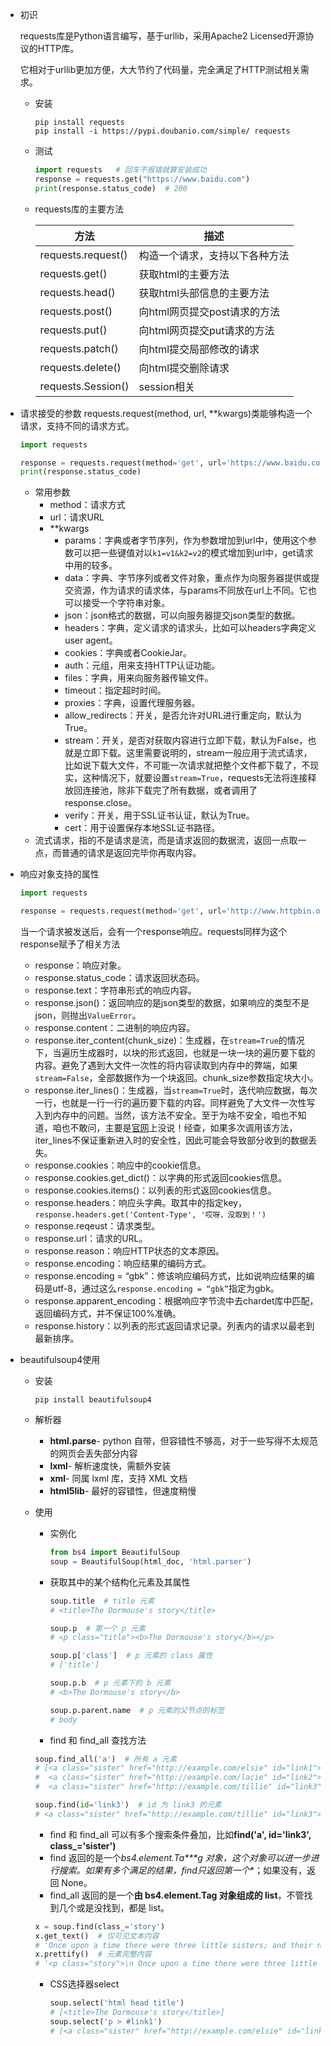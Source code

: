 + 初识

  requests库是Python语言编写，基于urllib，采用Apache2 Licensed开源协议的HTTP库。

  它相对于urllib更加方便，大大节约了代码量，完全满足了HTTP测试相关需求。

  + 安装

    ```shell
    pip install requests
    pip install -i https://pypi.doubanio.com/simple/ requests
    ```

  + 测试

    ```python
    import requests   # 回车不报错就算安装成功
    response = requests.get("https://www.baidu.com")
    print(response.status_code)  # 200
    ```

  + requests库的主要方法

    | 方法               | 描述                           |
    | ------------------ | ------------------------------ |
    | requests.request() | 构造一个请求，支持以下各种方法 |
    | requests.get()     | 获取html的主要方法             |
    | requests.head()    | 获取html头部信息的主要方法     |
    | requests.post()    | 向html网页提交post请求的方法   |
    | requests.put()     | 向html网页提交put请求的方法    |
    | requests.patch()   | 向html提交局部修改的请求       |
    | requests.delete()  | 向html提交删除请求             |
    | requests.Session() | session相关                    |



+ 请求接受的参数
  requests.request(method, url, **kwargs)类能够构造一个请求，支持不同的请求方式。

  ```python
  import requests
  
  response = requests.request(method='get', url='https://www.baidu.com')
  print(response.status_code)
  ```

  + 常用参数
    + method：请求方式
    + url：请求URL
    + **kwargs
      + params：字典或者字节序列，作为参数增加到url中，使用这个参数可以把一些键值对以`k1=v1&k2=v2`的模式增加到url中，get请求中用的较多。
      + data：字典、字节序列或者文件对象，重点作为向服务器提供或提交资源，作为请求的请求体，与params不同放在url上不同。它也可以接受一个字符串对象。
      + json：json格式的数据，可以向服务器提交json类型的数据。
      + headers：字典，定义请求的请求头，比如可以headers字典定义user agent。
      + cookies：字典或者CookieJar。
      + auth：元组，用来支持HTTP认证功能。
      + files：字典，用来向服务器传输文件。
      + timeout：指定超时时间。
      + proxies：字典，设置代理服务器。
      + allow_redirects：开关，是否允许对URL进行重定向，默认为True。
      + stream：开关，是否对获取内容进行立即下载，默认为False，也就是立即下载。这里需要说明的，stream一般应用于流式请求，比如说下载大文件，不可能一次请求就把整个文件都下载了，不现实，这种情况下，就要设置`stream=True`，requests无法将连接释放回连接池，除非下载完了所有数据，或者调用了response.close。
      + verify：开关，用于SSL证书认证，默认为True。
      + cert：用于设置保存本地SSL证书路径。
  + 流式请求，指的不是请求是流，而是请求返回的数据流，返回一点取一点，而普通的请求是返回完毕你再取内容。

+ 响应对象支持的属性

  ```python
  import requests
  
  response = requests.request(method='get', url='http://www.httpbin.org/get')
  ```

  当一个请求被发送后，会有一个response响应。requests同样为这个response赋予了相关方法

  + response：响应对象。
  + response.status_code：请求返回状态码。
  + response.text：字符串形式的响应内容。
  + response.json()：返回响应的是json类型的数据，如果响应的类型不是json，则抛出`ValueError`。
  + response.content：二进制的响应内容。
  + response.iter_content(chunk_size)：生成器，在`stream=True`的情况下，当遍历生成器时，以块的形式返回，也就是一块一块的遍历要下载的内容。避免了遇到大文件一次性的将内容读取到内存中的弊端，如果`stream=False`，全部数据作为一个块返回。chunk_size参数指定块大小。
  + response.iter_lines()：生成器，当`stream=True`时，迭代响应数据，每次一行，也就是一行一行的遍历要下载的内容。同样避免了大文件一次性写入到内存中的问题。当然，该方法不安全。至于为啥不安全，咱也不知道，咱也不敢问，主要是[官网](https://2.python-requests.org//zh_CN/latest/api.html)上没说！经查，如果多次调用该方法，iter_lines不保证重新进入时的安全性，因此可能会导致部分收到的数据丢失。
  + response.cookies：响应中的cookie信息。
  + response.cookies.get_dict()：以字典的形式返回cookies信息。
  + response.cookies.items()：以列表的形式返回cookies信息。
  + response.headers：响应头字典。取其中的指定key，`response.headers.get('Content-Type', '哎呀，没取到！')`
  + response.reqeust：请求类型。
  + response.url：请求的URL。
  + response.reason：响应HTTP状态的文本原因。
  + response.encoding：响应结果的编码方式。
  + response.encoding = “gbk”：修该响应编码方式，比如说响应结果的编码是utf-8，通过这么`response.encoding = “gbk”`指定为gbk。
  + response.apparent_encoding：根据响应字节流中去chardet库中匹配，返回编码方式，并不保证100%准确。
  + response.history：以列表的形式返回请求记录。列表内的请求以最老到最新排序。
  
+ beautifulsoup4使用

  + 安装

    ```
    pip install beautifulsoup4
    ```

  + 解析器

    + **html.parse**- python 自带，但容错性不够高，对于一些写得不太规范的网页会丢失部分内容
    + **lxml**- 解析速度快，需额外安装
    + **xml**- 同属 lxml 库，支持 XML 文档
    + **html5lib**- 最好的容错性，但速度稍慢

  + 使用

    + 实例化

      ```python
      from bs4 import BeautifulSoup
      soup = BeautifulSoup(html_doc, 'html.parser')
      ```

    + 获取其中的某个结构化元素及其属性

      ```python
      soup.title  # title 元素
      # <title>The Dormouse's story</title>
      
      soup.p  # 第一个 p 元素
      # <p class="title"><b>The Dormouse's story</b></p>
      
      soup.p['class']  # p 元素的 class 属性
      # ['title']
      
      soup.p.b  # p 元素下的 b 元素
      # <b>The Dormouse's story</b>
      
      soup.p.parent.name  # p 元素的父节点的标签
      # body
      ```

    +  find 和 find_all 查找方法

      ```python
      soup.find_all('a')  # 所有 a 元素
      # [<a class="sister" href="http://example.com/elsie" id="link1">Elsie</a>,
      #  <a class="sister" href="http://example.com/lacie" id="link2">Lacie</a>,
      #  <a class="sister" href="http://example.com/tillie" id="link3">Tillie</a>]
      
      soup.find(id='link3')  # id 为 link3 的元素
      # <a class="sister" href="http://example.com/tillie" id="link3">Tillie</a
      ```

      + find 和 find_all 可以有多个搜索条件叠加，比如**find('a', id='link3', class_='sister')**
      + find 返回的是一个**bs4.element.Ta\**\**g 对象**，这个对象可以进一步进行搜索。如果有多个满足的结果，find**只返回第一个**；如果没有，返回 None。
      + find_all 返回的是一个**由 bs4.element.Tag 对象组成的 list**，不管找到几个或是没找到，都是 list。

      ```python
      x = soup.find(class_='story')
      x.get_text()  # 仅可见文本内容
      # 'Once upon a time there were three little sisters; and their names were\nElsie,\nLacie and\nTillie;\nand they lived at the bottom of a well.'
      x.prettify()  # 元素完整内容
      # '<p class="story">\n Once upon a time there were three little sisters; and their names were\n <a class="sister" href="http://example.com/elsie" id="link1">\n  Elsie\n </a>\n ,\n <a class="sister" href="http://example.com/lacie" id="link2">\n  Lacie\n </a>\n and\n <a class="sister" href="http://example.com/tillie" id="link3">\n  Tillie\n </a>\n ;\nand they lived at the bottom of a well.\n</p>\n'
      ```

    + CSS选择器select

      ```python
      soup.select('html head title')
      # [<title>The Dormouse's story</title>]
      soup.select('p > #link1')
      # [<a class="sister" href="http://example.com/elsie" id="link1">Elsie</a>]
      ```